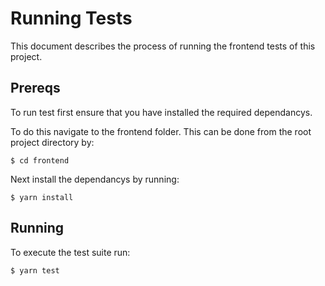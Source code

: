 # Running Tests
This document describes the process of running the frontend tests of this project.

## Prereqs
To run test first ensure that you have installed the required dependancys. 

To do this navigate to the frontend folder. This can be done from the root project directory by:

`$ cd frontend`

Next install the dependancys by running:

`$ yarn install`

## Running
To execute the test suite run:

`$ yarn test`

